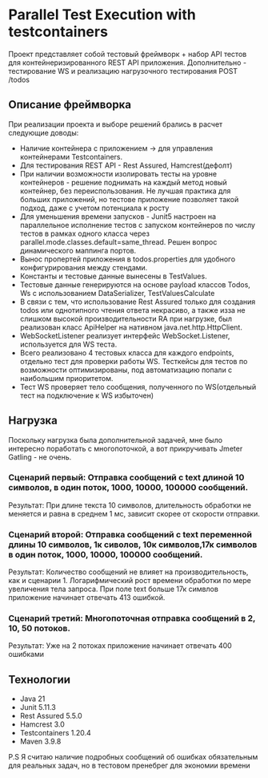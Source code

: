 # Parallel Test Execution with testcontainers

Проект представляет собой тестовый фреймворк + набор API тестов для контейнеризированного REST API приложения. 
Дополнительно - тестирование WS и реализацию нагрузочного тестирования POST /todos

## Описание фреймворка 

При реализации проекта и выборе решений брались в расчет следующие доводы:
* Наличие контейнера с приложением -> для управления контейнерами Testcontainers.
* Для тестирования REST API - Rest Assured, Hamcrest(дефолт)
* При наличии возможности изолировать тесты на уровне контейнеров - решение поднимать на каждый метод новый контейнер,
без переиспользования. Не лучшая практика для больших приложений, но тестове приложение позволяет такой подход, 
даже с учетом потенциала к росту
* Для уменьшения времени запусков - Junit5 настроен на параллельное исполнение тестов с запуском контейнеров по числу тестов
в рамках одного класса через parallel.mode.classes.default=same_thread. Решен вопрос динамического маппинга портов.
* Вынос пропертей приложения в todos.properties для удобного конфигурирования между стендами.
* Константы и тестовые данные вынесены в TestValues. 
* Тестовые данные генерируются на основе payload классов Todos, Ws c использованием DataSerializer, TestValuesCalculate
* В связи с тем, что использование Rest Assured только для создания todos или однотипного чтения ответа некрасиво, 
а также изза не слишком высокой производительности RA при нагрузке, был реализован класс ApiHelper 
на нативном java.net.http.HttpClient. 
* WebSocketListener реализует интерфейс WebSocket.Listener, используется для WS теста.
* Всего реализовано 4 тестовых класса для каждого endpoints, отдельно тест для проверки работы WS. Тесткейсы для тестов
по возможности оптимизированы, под автоматизацию попали с наибольшим приоритетом. 
* Тест WS проверяет тело сообщения, полученного по WS(отдельный тест на подключение к WS избыточен)

## Нагрузка

Поскольку нагрузка была дополнительной задачей, мне было интересно поработать с многопоточкой, а вот прикручивать Jmeter 
Gatling - не очень.

### Сценарий первый: Отправка сообщений с text длиной 10 символов, в один поток, 1000, 10000, 100000 сообщений.

Результат: При длине текста 10 символов, длительность обработки не меняется и равна в среднем 1 мс, 
зависит скорее от скорости отправки.

### Сценарий второй: Отправка сообщений с text переменной длины 10 символов, 1к сиволов, 10к символов,17к символов в один поток, 1000, 10000, 100000 сообщений.

Результат: 
Количество сообщений не влияет на производительность, как и сценарии 1. Логарифмический рост времени обработки
по мере увеличения тела запроса.
При поле text больше 17к симвлов приложение начинает отвечать 413 ошибкой.

### Сценарий третий: Многопоточная отправка сообщений в 2, 10, 50 потоков.
Результат: Уже на 2 потоках приложение начинает отвечать 400 ошибками


## Технологии
* Java 21
* Junit 5.11.3
* Rest Assured 5.5.0
* Hamcrest 3.0
* Testcontainers 1.20.4
* Maven 3.9.8


P.S Я считаю наличие подробных сообщений об ошибках обязательным для реальных задач, но в тестовом пренебрег для экономии времени
